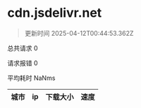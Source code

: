 
  # cdn.jsdelivr.net

  > 更新时间 2025-04-12T00:44:53.362Z
  
  总共请求 0

  请求报错 0

  平均耗时 NaNms

|城市|ip|下载大小|速度|
|-----|----------|---|---|

  